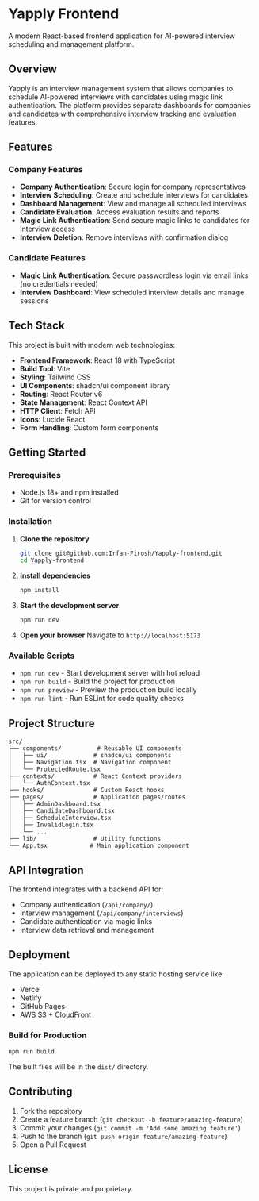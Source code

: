 # Yapply Frontend

A modern React-based frontend application for AI-powered interview scheduling and management platform.

## Overview

Yapply is an interview management system that allows companies to schedule AI-powered interviews with candidates using magic link authentication. The platform provides separate dashboards for companies and candidates with comprehensive interview tracking and evaluation features.

## Features

### Company Features
- **Company Authentication**: Secure login for company representatives
- **Interview Scheduling**: Create and schedule interviews for candidates
- **Dashboard Management**: View and manage all scheduled interviews
- **Candidate Evaluation**: Access evaluation results and reports
- **Magic Link Authentication**: Send secure magic links to candidates for interview access
- **Interview Deletion**: Remove interviews with confirmation dialog

### Candidate Features
- **Magic Link Authentication**: Secure passwordless login via email links (no credentials needed)
- **Interview Dashboard**: View scheduled interview details and manage sessions


## Tech Stack

This project is built with modern web technologies:

- **Frontend Framework**: React 18 with TypeScript
- **Build Tool**: Vite
- **Styling**: Tailwind CSS
- **UI Components**: shadcn/ui component library
- **Routing**: React Router v6
- **State Management**: React Context API
- **HTTP Client**: Fetch API
- **Icons**: Lucide React
- **Form Handling**: Custom form components

## Getting Started

### Prerequisites

- Node.js 18+ and npm installed
- Git for version control

### Installation

1. **Clone the repository**
   ```sh
   git clone git@github.com:Irfan-Firosh/Yapply-frontend.git
   cd Yapply-frontend
   ```

2. **Install dependencies**
   ```sh
   npm install
   ```

3. **Start the development server**
   ```sh
   npm run dev
   ```

4. **Open your browser**
   Navigate to `http://localhost:5173`

### Available Scripts

- `npm run dev` - Start development server with hot reload
- `npm run build` - Build the project for production
- `npm run preview` - Preview the production build locally
- `npm run lint` - Run ESLint for code quality checks

## Project Structure

```
src/
├── components/          # Reusable UI components
│   ├── ui/             # shadcn/ui components
│   ├── Navigation.tsx  # Navigation component
│   └── ProtectedRoute.tsx
├── contexts/           # React Context providers
│   └── AuthContext.tsx
├── hooks/              # Custom React hooks
├── pages/              # Application pages/routes
│   ├── AdminDashboard.tsx
│   ├── CandidateDashboard.tsx
│   ├── ScheduleInterview.tsx
│   ├── InvalidLogin.tsx
│   └── ...
├── lib/                # Utility functions
└── App.tsx            # Main application component
```

## API Integration

The frontend integrates with a backend API for:

- Company authentication (`/api/company/`)
- Interview management (`/api/company/interviews`)
- Candidate authentication via magic links
- Interview data retrieval and management

## Deployment

The application can be deployed to any static hosting service like:

- Vercel
- Netlify  
- GitHub Pages
- AWS S3 + CloudFront

### Build for Production

```sh
npm run build
```

The built files will be in the `dist/` directory.

## Contributing

1. Fork the repository
2. Create a feature branch (`git checkout -b feature/amazing-feature`)
3. Commit your changes (`git commit -m 'Add some amazing feature'`)
4. Push to the branch (`git push origin feature/amazing-feature`)
5. Open a Pull Request

## License

This project is private and proprietary.